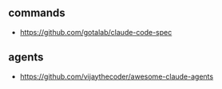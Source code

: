 ## commands

* https://github.com/gotalab/claude-code-spec

## agents

* https://github.com/vijaythecoder/awesome-claude-agents
